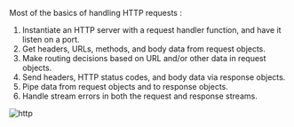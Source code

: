  Most of the basics of handling HTTP requests :

  1. Instantiate an HTTP server with a request handler function, and have it listen on a port.
  2. Get headers, URLs, methods, and body data from request objects.
  3. Make routing decisions based on URL and/or other data in request objects.
  4. Send headers, HTTP status codes, and body data via response objects.
  5. Pipe data from request objects and to response objects.
  6. Handle stream errors in both the request and response streams.

![http](https://github.com/Dulon18/Node-JS-Tutorial/assets/80118217/5b2c9de0-70b8-4c63-96b1-5907e1dbac54)
